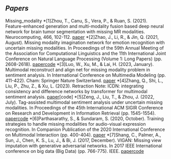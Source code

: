 
_Papers_
----------------
Missing_modality
*[1]Zhou, T., Canu, S., Vera, P., & Ruan, S. (2021). Feature-enhanced generation and multi-modality fusion based deep neural network for brain tumor segmentation with missing MR modalities. Neurocomputing, 466, 102-112.
    [paper](https://www.sciencedirect.com/science/article/abs/pii/S0925231221013904)
*[2]Zhao, J., Li, R., & Jin, Q. (2021, August). Missing modality imagination network for emotion recognition with uncertain missing modalities. In Proceedings of the 59th Annual Meeting of the Association for Computational Linguistics and the 11th International Joint Conference on Natural Language Processing (Volume 1: Long Papers) (pp. 2608-2618).
    [paper](https://aclanthology.org/2021.acl-long.203/)[code](https://github.com/AIM3-RUC/MMIN)
*[3]Luo, W., Xu, M., & Lai, H. (2023, January). Multimodal reconstruct and align net for missing modality problem in sentiment analysis. In International Conference on Multimedia Modeling (pp. 411-422). Cham: Springer Nature Switzerland.
    [paper](https://link.springer.com/chapter/10.1007/978-3-031-27818-1_34)
*[4]Zhang, Q., Shi, L., Liu, P., Zhu, Z., & Xu, L. (2023). Retraction Note: ICDN: integrating consistency and difference networks by transformer for multimodal sentiment analysis.
    [paper](https://link.springer.com/article/10.1007/s10489-023-04869-x)[code]
*[5]Zeng, J., Liu, T., & Zhou, J. (2022, July). Tag-assisted multimodal sentiment analysis under uncertain missing modalities. In Proceedings of the 45th International ACM SIGIR Conference on Research and Development in Information Retrieval (pp. 1545-1554).
    [paper](https://dl.acm.org/doi/abs/10.1145/3477495.3532064)[code](https://github.com/JaydenZeng/TATE)
*[6]Parthasarathy, S., & Sundaram, S. (2020, October). Training strategies to handle missing modalities for audio-visual expression recognition. In Companion Publication of the 2020 International Conference on Multimodal Interaction (pp. 400-404).
    [paper](https://dl.acm.org/doi/abs/10.1145/3395035.3425202)
*[7]Shang, C., Palmer, A., Sun, J., Chen, K. S., Lu, J., & Bi, J. (2017, December). VIGAN: Missing view imputation with generative adversarial networks. In 2017 IEEE International conference on big data (Big Data) (pp. 766-775). IEEE.
    [paper](https://ieeexplore.ieee.org/abstract/document/8257992)[code](https://github.com/chaoshangcs/VIGAN)
